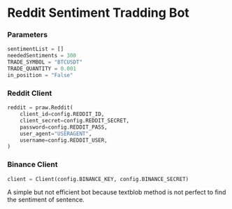 # Reddit Sentiment Tradding Bot

### Parameters
```python
sentimentList = []
neededSentiments = 300
TRADE_SYMBOL = "BTCUSDT"
TRADE_QUANTITY = 0.001
in_position = "False"
```
### Reddit Client
```python
reddit = praw.Reddit(
    client_id=config.REDDIT_ID,
    client_secret=config.REDDIT_SECRET,
    password=config.REDDIT_PASS,
    user_agent="USERAGENT",
    username=config.REDDIT_USER,
)
```
### Binance Client
```python
client = Client(config.BINANCE_KEY, config.BINANCE_SECRET)
```

A simple but not efficient bot because textblob method is not perfect to find the sentiment of sentence.
